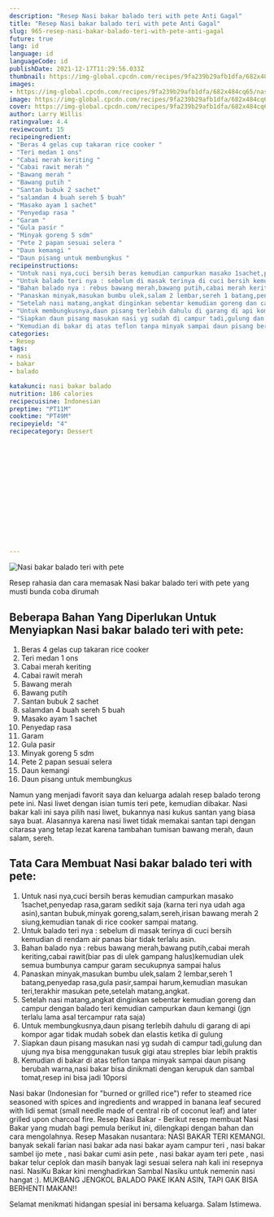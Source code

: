 ```yaml
---
description: "Resep Nasi bakar balado teri with pete Anti Gagal"
title: "Resep Nasi bakar balado teri with pete Anti Gagal"
slug: 965-resep-nasi-bakar-balado-teri-with-pete-anti-gagal
future: true
lang: id
language: id
languageCode: id
publishDate: 2021-12-17T11:29:56.033Z 
thumbnail: https://img-global.cpcdn.com/recipes/9fa239b29afb1dfa/682x484cq65/nasi-bakar-balado-teri-with-pete-foto-resep-utama.webp
images:
- https://img-global.cpcdn.com/recipes/9fa239b29afb1dfa/682x484cq65/nasi-bakar-balado-teri-with-pete-foto-resep-utama.webp
image: https://img-global.cpcdn.com/recipes/9fa239b29afb1dfa/682x484cq65/nasi-bakar-balado-teri-with-pete-foto-resep-utama.webp
cover: https://img-global.cpcdn.com/recipes/9fa239b29afb1dfa/682x484cq65/nasi-bakar-balado-teri-with-pete-foto-resep-utama.webp
author: Larry Willis
ratingvalue: 4.4
reviewcount: 15
recipeingredient:
- "Beras 4 gelas cup takaran rice cooker "
- "Teri medan 1 ons"
- "Cabai merah keriting "
- "Cabai rawit merah "
- "Bawang merah "
- "Bawang putih "
- "Santan bubuk 2 sachet"
- "salamdan 4 buah sereh 5 buah"
- "Masako ayam 1 sachet"
- "Penyedap rasa "
- "Garam "
- "Gula pasir "
- "Minyak goreng 5 sdm"
- "Pete 2 papan sesuai selera "
- "Daun kemangi "
- "Daun pisang untuk membungkus "
recipeinstructions:
- "Untuk nasi nya,cuci bersih beras kemudian campurkan masako 1sachet,penyedap rasa,garam sedikit saja (karna teri nya udah aga asin),santan bubuk,minyak goreng,salam,sereh,irisan bawang merah 2 siung,kemudian tanak di rice cooker sampai matang."
- "Untuk balado teri nya : sebelum di masak terinya di cuci bersih kemudian di rendam air panas biar tidak terlalu asin."
- "Bahan balado nya : rebus bawang merah,bawang putih,cabai merah keriting,cabai rawit(biar pas di ulek gampang halus)kemudian ulek semua bumbunya campur garam secukupnya sampai halus"
- "Panaskan minyak,masukan bumbu ulek,salam 2 lembar,sereh 1 batang,penyedap rasa,gula pasir,sampai harum,kemudian masukan teri,terakhir masukan pete,setelah matang,angkat."
- "Setelah nasi matang,angkat dinginkan sebentar kemudian goreng dan campur dengan balado teri kemudian campurkan daun kemangi (jgn terlalu lama asal tercampur rata saja)"
- "Untuk membungkusnya,daun pisang terlebih dahulu di garang di api kompor agar tidak mudah sobek dan elastis ketika di gulung"
- "Siapkan daun pisang masukan nasi yg sudah di campur tadi,gulung dan ujung nya bisa menggunakan tusuk gigi atau streples biar lebih praktis"
- "Kemudian di bakar di atas teflon tanpa minyak sampai daun pisang berubah warna,nasi bakar bisa dinikmati dengan kerupuk dan sambal tomat,resep ini bisa jadi 10porsi"
categories:
- Resep
tags:
- nasi
- bakar
- balado

katakunci: nasi bakar balado 
nutrition: 186 calories
recipecuisine: Indonesian
preptime: "PT11M"
cooktime: "PT49M"
recipeyield: "4"
recipecategory: Dessert


     
    
    
    
    
    
    
    
    
    
    
      
    
---
```



![Nasi bakar balado teri with pete](https://img-global.cpcdn.com/recipes/9fa239b29afb1dfa/682x484cq65/nasi-bakar-balado-teri-with-pete-foto-resep-utama.webp)

Resep rahasia dan cara memasak  Nasi bakar balado teri with pete yang musti bunda coba dirumah

<!--inarticleads1-->

## Beberapa Bahan Yang Diperlukan Untuk Menyiapkan Nasi bakar balado teri with pete:

1. Beras 4 gelas cup takaran rice cooker 
1. Teri medan 1 ons
1. Cabai merah keriting 
1. Cabai rawit merah 
1. Bawang merah 
1. Bawang putih 
1. Santan bubuk 2 sachet
1. salamdan 4 buah sereh 5 buah
1. Masako ayam 1 sachet
1. Penyedap rasa 
1. Garam 
1. Gula pasir 
1. Minyak goreng 5 sdm
1. Pete 2 papan sesuai selera 
1. Daun kemangi 
1. Daun pisang untuk membungkus 

Namun yang menjadi favorit saya dan keluarga adalah resep balado terong pete ini. Nasi liwet dengan isian tumis teri pete, kemudian dibakar. Nasi bakar kali ini saya pilih nasi liwet, bukannya nasi kukus santan yang biasa saya buat. Alasannya karena nasi liwet tidak memakai santan tapi dengan citarasa yang tetap lezat karena tambahan tumisan bawang merah, daun salam, sereh. 

<!--inarticleads2-->

## Tata Cara Membuat Nasi bakar balado teri with pete:

1. Untuk nasi nya,cuci bersih beras kemudian campurkan masako 1sachet,penyedap rasa,garam sedikit saja (karna teri nya udah aga asin),santan bubuk,minyak goreng,salam,sereh,irisan bawang merah 2 siung,kemudian tanak di rice cooker sampai matang.
1. Untuk balado teri nya : sebelum di masak terinya di cuci bersih kemudian di rendam air panas biar tidak terlalu asin.
1. Bahan balado nya : rebus bawang merah,bawang putih,cabai merah keriting,cabai rawit(biar pas di ulek gampang halus)kemudian ulek semua bumbunya campur garam secukupnya sampai halus
1. Panaskan minyak,masukan bumbu ulek,salam 2 lembar,sereh 1 batang,penyedap rasa,gula pasir,sampai harum,kemudian masukan teri,terakhir masukan pete,setelah matang,angkat.
1. Setelah nasi matang,angkat dinginkan sebentar kemudian goreng dan campur dengan balado teri kemudian campurkan daun kemangi (jgn terlalu lama asal tercampur rata saja)
1. Untuk membungkusnya,daun pisang terlebih dahulu di garang di api kompor agar tidak mudah sobek dan elastis ketika di gulung
1. Siapkan daun pisang masukan nasi yg sudah di campur tadi,gulung dan ujung nya bisa menggunakan tusuk gigi atau streples biar lebih praktis
1. Kemudian di bakar di atas teflon tanpa minyak sampai daun pisang berubah warna,nasi bakar bisa dinikmati dengan kerupuk dan sambal tomat,resep ini bisa jadi 10porsi


Nasi bakar (Indonesian for &#34;burned or grilled rice&#34;) refer to steamed rice seasoned with spices and ingredients and wrapped in banana leaf secured with lidi semat (small needle made of central rib of coconut leaf) and later grilled upon charcoal fire. Resep Nasi Bakar - Berikut resep membuat Nasi Bakar yang mudah bagi pemula berikut ini, dilengkapi dengan bahan dan cara mengolahnya. Resep Masakan nusantara: NASI BAKAR TERI KEMANGI. banyak sekali farian nasi bakar ada nasi bakar ayam campur teri , nasi bakar sambel ijo mete , nasi bakar cumi asin pete , nasi bakar ayam teri pete , nasi bakar telur ceplok dan masih banyak lagi sesuai selera nah kali ini resepnya nasi. NasiKu Bakar kini menghadirkan Sambal Nasiku untuk nemenin nasi hangat :). MUKBANG JENGKOL BALADO PAKE IKAN ASIN, TAPI GAK BISA BERHENTI MAKAN!! 

Selamat menikmati hidangan spesial ini bersama keluarga. Salam Istimewa.
